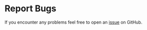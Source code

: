 # Report Bugs

If you encounter any problems feel free to open an [issue](https://github.com/sandipkalola/menstrual\_cycle\_widget/issues/new?template=bug\_report.md) on GitHub.
